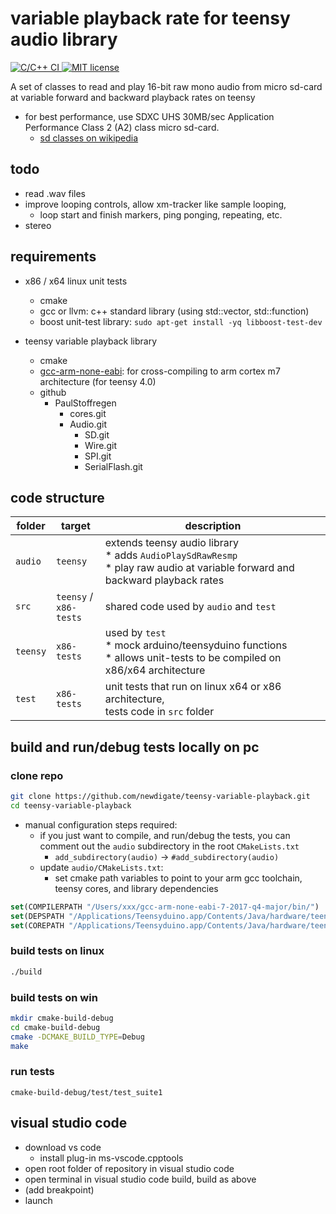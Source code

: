 # variable playback rate for teensy audio library
[![C/C++ CI](https://github.com/newdigate/teensy-variable-playback/workflows/C/C++%20CI/badge.svg) ](https://github.com/newdigate/teensy-variable-playback/actions)
[![MIT license](https://img.shields.io/badge/License-MIT-blue.svg)](LICENSE.md)

A set of classes to read and play 16-bit raw mono audio from micro sd-card at variable forward and backward playback rates on teensy
* for best performance, use SDXC UHS 30MB/sec Application Performance Class 2 (A2) class micro sd-card. 
  * [sd classes on wikipedia](https://en.wikipedia.org/wiki/SD_card#cite_ref-93) 

## todo
* read .wav files
* improve looping controls, allow xm-tracker like sample looping, 
  * loop start and finish markers, ping ponging, repeating, etc.
* stereo  

## requirements
  * x86 / x64 linux unit tests
    * cmake
    * gcc or llvm: c++ standard library (using std::vector, std::function)
    * boost unit-test library: ```sudo apt-get install -yq libboost-test-dev```
    
  * teensy variable playback library  
    * cmake
    * [gcc-arm-none-eabi](https://developer.arm.com/-/media/Files/downloads/gnu-rm/9-2019q4/RC2.1): for cross-compiling to arm cortex m7 architecture (for teensy 4.0)
    * github
      * PaulStoffregen
        * cores.git
        * Audio.git
          * SD.git
          * Wire.git
          * SPI.git
          * SerialFlash.git
        
## code structure

| folder | target             | description                                                                                                            |
|--------|--------------------|------------------------------------------------------------------------------------------------------------------------|
| ```audio```  | ```teensy```             | extends teensy audio library<br/> * adds ```AudioPlaySdRawResmp```<br/> * play raw audio at variable forward and backward playback rates |
| ```src```    | ```teensy``` / <br/>```x86-tests``` | shared code used by ```audio``` and ```test```                                                                               |
| ```teensy``` | ```x86-tests```          | used by ```test``` <br/> * mock arduino/teensyduino functions <br/> * allows unit-tests to be compiled on x86/x64 architecture  |
| ```test```   | ```x86-tests```          | unit tests that run on linux x64 or x86 architecture, <br/> tests code in ```src``` folder|
  
## build and run/debug tests locally on pc
### clone repo
``` sh
git clone https://github.com/newdigate/teensy-variable-playback.git
cd teensy-variable-playback
```

* manual configuration steps required:
  * if you just want to compile, and run/debug the tests, you can comment out the ```audio``` subdirectory in the root ```CMakeLists.txt```
    * ```add_subdirectory(audio)``` -> ```#add_subdirectory(audio)```
  * update ```audio/CMakeLists.txt```:
    * set cmake path variables to point to your arm gcc toolchain, teensy cores, and library dependencies
 ``` cmake
set(COMPILERPATH "/Users/xxx/gcc-arm-none-eabi-7-2017-q4-major/bin/")
set(DEPSPATH "/Applications/Teensyduino.app/Contents/Java/hardware/teensy/avr/libraries")
set(COREPATH "/Applications/Teensyduino.app/Contents/Java/hardware/teensy/avr/cores/teensy4/")
```

### build tests on linux
``` sh
./build
```
### build tests on win
``` sh
mkdir cmake-build-debug
cd cmake-build-debug
cmake -DCMAKE_BUILD_TYPE=Debug
make
```
### run tests
```
cmake-build-debug/test/test_suite1
```

## visual studio code
  * download vs code
    * install plug-in ms-vscode.cpptools
  * open root folder of repository in visual studio code
  * open terminal in visual studio code build, build as above
  * (add breakpoint)
  * launch
